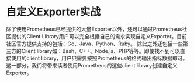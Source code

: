# 自定义Exporter实战

除了使用Prometheus已经提供的大量Exporter以外，还可以通过Prometheus社区提供的Client Library用户可以完全根据自己的需求实现自定义Exporter。目前社区官方提供支持的包括：Go、Java、Python、Ruby。 除此之外还包括一些第三方的Client library如：Bash、C++、Node.js、PHP等等。即使找不到可以直接使用的client library，用户只需要按照Prometheus的格式输出指标数据即可。这一部分，我们将带来读者使用Prometheus的这些client library创建自定义Exporter。

<!-- ![Prometheus Exporter](http://p2n2em8ut.bkt.clouddn.com/prometheus-exporters2.png) -->